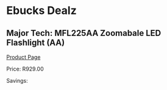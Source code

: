 
# Ebucks Dealz
## Major Tech: MFL225AA Zoomabale LED Flashlight (AA)
[Product Page](https://www.ebucks.com/web/shop/productSelected.do?prodId=994950878&catId=994900921)

Price: R929.00

Savings: 


	